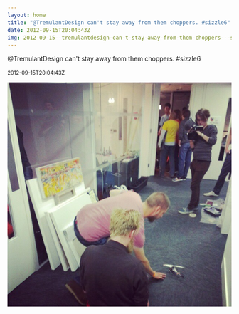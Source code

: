 ```yaml
---
layout: home
title: "@TremulantDesign can't stay away from them choppers. #sizzle6"
date: 2012-09-15T20:04:43Z
img: 2012-09-15--tremulantdesign-can-t-stay-away-from-them-choppers---sizzle6.jpg
---
```


@TremulantDesign can't stay away from them choppers. #sizzle6

<small>2012-09-15T20:04:43Z</small>

![@TremulantDesign can't stay away from them choppers. #sizzle6](2012-09-15--tremulantdesign-can-t-stay-away-from-them-choppers---sizzle6.jpg)
